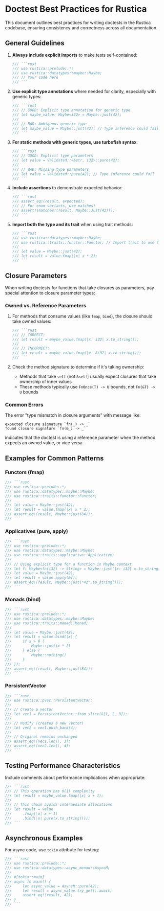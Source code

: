# Doctest Best Practices for Rustica

This document outlines best practices for writing doctests in the Rustica codebase, ensuring consistency and correctness across all documentation.

## General Guidelines

1. **Always include explicit imports** to make tests self-contained:
   ```rust
   /// ```rust
   /// use rustica::prelude::*;
   /// use rustica::datatypes::maybe::Maybe;
   /// // Your code here
   /// ```
   ```

2. **Use explicit type annotations** where needed for clarity, especially with generic types:
   ```rust
   /// ```rust
   /// // GOOD: Explicit type annotation for generic type
   /// let maybe_value: Maybe<i32> = Maybe::just(42);
   /// 
   /// // BAD: Ambiguous generic type
   /// let maybe_value = Maybe::just(42); // Type inference could fail
   /// ```
   ```

3. **For static methods with generic types, use turbofish syntax**:
   ```rust
   /// ```rust
   /// // GOOD: Explicit type parameters
   /// let value = Validated::<&str, i32>::pure(42);
   /// 
   /// // BAD: Missing type parameters
   /// let value = Validated::pure(42); // Type inference could fail
   /// ```
   ```

4. **Include assertions** to demonstrate expected behavior:
   ```rust
   /// ```rust
   /// assert_eq!(result, expected);
   /// // For enum variants, use matches!
   /// assert!(matches!(result, Maybe::Just(42)));
   /// ```
   ```

5. **Import both the type and its trait** when using trait methods:
   ```rust
   /// ```rust
   /// use rustica::datatypes::maybe::Maybe;
   /// use rustica::traits::functor::Functor; // Import trait to use fmap
   /// 
   /// let value = Maybe::just(42);
   /// let result = value.fmap(|x| x * 2); 
   /// ```
   ```

## Closure Parameters

When writing doctests for functions that take closures as parameters, pay special attention to closure parameter types:

### Owned vs. Reference Parameters

1. For methods that consume values (like `fmap`, `bind`), the closure should take owned values:
   ```rust
   /// ```rust
   /// // CORRECT:
   /// let result = maybe_value.fmap(|x: i32| x.to_string());
   /// 
   /// // INCORRECT:
   /// let result = maybe_value.fmap(|x: &i32| x.to_string());
   /// ```
   ```

2. Check the method signature to determine if it's taking ownership:
   - Methods that take `self` (not `&self`) usually expect closures that take ownership of inner values
   - These methods typically use `FnOnce(T) -> U` bounds, not `Fn(&T) -> U` bounds

### Common Errors

The error "type mismatch in closure arguments" with message like:
```
expected closure signature `fn(_) -> _`
found closure signature `fn(&_) -> _`
```
indicates that the doctest is using a reference parameter when the method expects an owned value, or vice versa.

## Examples for Common Patterns

### Functors (fmap)

```rust
/// ```rust
/// use rustica::prelude::*;
/// use rustica::datatypes::maybe::Maybe;
/// use rustica::traits::functor::Functor;
/// 
/// let value = Maybe::just(42);
/// let result = value.fmap(|x| x * 2);
/// assert_eq!(result, Maybe::just(84));
/// ```
```

### Applicatives (pure, apply)

```rust
/// ```rust
/// use rustica::prelude::*;
/// use rustica::datatypes::maybe::Maybe;
/// use rustica::traits::applicative::Applicative;
/// 
/// // Using explicit type for a function in Maybe context
/// let f: Maybe<fn(i32) -> String> = Maybe::just(|x: i32| x.to_string());
/// let value = Maybe::just(42);
/// let result = value.apply(&f);
/// assert_eq!(result, Maybe::just("42".to_string()));
/// ```
```

### Monads (bind)

```rust
/// ```rust
/// use rustica::prelude::*;
/// use rustica::datatypes::maybe::Maybe;
/// use rustica::traits::monad::Monad;
/// 
/// let value = Maybe::just(42);
/// let result = value.bind(|x| {
///     if x > 0 {
///         Maybe::just(x * 2)
///     } else {
///         Maybe::nothing()
///     }
/// });
/// assert_eq!(result, Maybe::just(84));
/// ```
```

### PersistentVector

```rust
/// ```rust
/// use rustica::pvec::PersistentVector;
/// 
/// // Create a vector 
/// let vec1 = PersistentVector::from_slice(&[1, 2, 3]);
/// 
/// // Modify (creates a new vector)
/// let vec2 = vec1.push_back(4);
/// 
/// // Original remains unchanged
/// assert_eq!(vec1.len(), 3);
/// assert_eq!(vec2.len(), 4);
/// ```
```

## Testing Performance Characteristics

Include comments about performance implications when appropriate:

```rust
/// ```rust
/// // This operation has O(1) complexity
/// let result = maybe_value.fmap(|x| x + 1);
/// 
/// // This chain avoids intermediate allocations
/// let result = value
///     .fmap(|x| x + 1)
///     .bind(|x| pure(x.to_string()));
/// ```
```

## Asynchronous Examples

For async code, use `tokio` attribute for testing:

```rust
/// ```rust
/// use rustica::prelude::*;
/// use rustica::datatypes::async_monad::AsyncM;
/// 
/// #[tokio::main]
/// async fn main() {
///     let async_value = AsyncM::pure(42);
///     let result = async_value.try_get().await;
///     assert_eq!(result, 42);
/// }
/// ```
```
